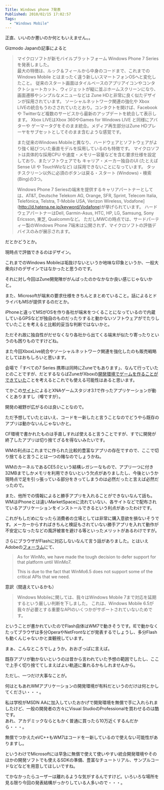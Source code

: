 ```yaml
---
Title: Windows phone 7発表
Published: 2010/02/15 17:02:57
Tags:
  - "Windows Mobile"
---
```

正直、いいのか悪いのか何ともいえません。。


Gizmodo Japanの記事によると

> マイクロソフトが新モバイルプラットフォーム Windows Phone 7 Seriesを発表しました。  
> 最大の特徴は、ルック＆フィールから中身のコードまで、これまでのWindows Mobile とはまったく違う新しいスマートフォンOSへと変化したこと。
> 従来のスタート画面はタイルベースのアプリアイコンやコンタクトショートカット、ウィジェットが縦に並ぶホームスクリーンになり、画面遷移やシンプルなメニューなどは Zune HDと非常に良く似たデザインが採用されています。
> ソーシャルネットワーク関連の強化や Xbox LIVEの統合もうわさされていたとおり。コンタクトを開けば、Facebook や Twitterなど複数のサービスから最新のアップデートを統合して表示します。
> Xbox LIVEはXbox 360やGames for Windows LIVE と同様にアバターや ゲーマータグをそのまま統合。メディア再生部分はZune HDプレーヤをサブセットとしてそのまま含むような感覚です。
>
> また従来のWindows Mobileと異なり、ハードウェアとソフトウェアがより強く結びついた垂直モデルを採用しているのも特徴です。
> マイクロソフトは具体的な採用CPU や速度・メモリー容量などを含む要求仕様を設定しており、またソフトウェアでも キャリア・メーカー独自のUI (たとえば Sense UI や TouchWizなど) は採用できないことになっています。
> タッチスクリーン以外に必須のボタンは戻る・スタート (Windows)・検索 (Bing)の3つ。
>
> Windows Phone 7 Seriesの端末を提供するキャリアパートナーとしては、AT&T, Deutsche Telekom AG, Orange, SFR, Sprint, Telecom Italia, Telefónica, Telstra, T-Mobile USA, Verizon Wireless, Vodafone](http://d.hatena.ne.jp/keyword/Vodafone)が挙げられています。
> ハードウェアパートナーはDell, Garmin-Asus, HTC, HP, LG, Samsung, Sony Ericsson, 東芝, Qualcommなど。
> ただしMWCの時点では、サードパーティー製のWindows Phone 7端末は公開されず、マイクロソフトの評価デバイスのみが展示されます。

だとかどうとか。

<!-- more -->

現時点で評価できるのはデザイン。

これまでのWindows Mobileは垢抜けないというか地味な印象というか、一般大衆向けのデザインではなかったと思うのです。

それに対し今回はZune開発陣ががんばったのかなかなか良い感じじゃないかと。

また、Microsoftが端末の要求仕様をきちんとまとめていること。話によるとドライバもMSが提供するのだとか。

iPhoneと違ってMSがOSを作り各社が端末をつくることになっているので内蔵しているGPSなどが独自のものだったりすると動かないソフトウェアがでたりしていたことを考えると比較的妥当な判断ではないかと。

ただそれ故に独自性がだせなくなり各社から出てくる端末が似たり寄ったりというのも困りものですけどね。

また今回XboxLive統合やソーシャルネットワーク関連を強化したのも販売戦略としてはおもしろいと思います。

会場で「すべての7 Series 携帯は同時にZuneでもあります」、なんて行っていたとのことですが、だとするならばZuneがXboxの[開発環境でゲームを作ることができていた](http://japanese.engadget.com/2009/09/17/zune-hd-xna-game-studio/)ことを考えるとこれでも使える可能性はあると思います。

てかこの[サイト](http://blogs.shintak.info/archive/2010/02/08/51775.aspx)によるとXNAゲームスタジオ3.1で作ったアプリケーションが動くとありますし（噂ですが）。

開発の裾野が広がるのは良いことなので。

ただ予想していたとはいえ、コードを一新したと言うことなのでどうやら既存のアプリは動かないんじゃないかと。

CF環境で書かれたものは手直しすれば使えると言うことですが、すでに開発が終了したアプリは切り捨てざるを得ないみたいです。

WMの利点はこれまでに作られた比較的豊富なアプリの存在ですので、ここで切り捨てると言うことは一つの賭なのでしょうかね。

WMのカーネルであるCE5.0という結構レガシーなもので、アプリ一つに付き32MBまでしかメモリを利用できないという欠点がありましたし、今後というか現時点で足を引っ張っている部分をきってしまうのは必然だったと言えば必然だったので。

また、他所での情報によると勝手アプリを入れることができないなんて話も。WMはiPhoneとは違いMarketSpaceに流れていない、各サイトなどで配布されているアプリケーションをインストールできるという利点があったわけです。

これがもしだめになったら消費者の立場としては非常に購入意欲を損ないそうです。メーカーからすればきちんと検証もされていない勝手アプリを入れて動作が不安定になったなどの風評被害を避ける等といったメリットがあるわけですが。

さらにブラウザがFlashに対応しないなんて言う話がありました。とはいえAdobeの[フォーラム](http://forums.adobe.com/thread/550281)にて、

> As for WinMo, we have made the tough decision to defer support for that platform until WinMo7.
>
> This is due to the fact that WinMo6.5 does not support some of the critical APIs that we need.

意訳（間違えているかも）
> Windows Mobileに関しては、我々はWindows Mobile 7まで対応を延期するという厳しい判断を下しました。 これは、Windows Mobile 6.5が我々が必要とする重要なAPIのいくつかがサポートされていないためです。

ということが書かれていたのでFlash自体はWM7で動きそうです。IEで動かなくたってブラウザは多分OperaやNetFrontなどが発表するでしょうし、多分Flashも動くんじゃないかと楽観視しています。

まぁ、こんなところでしょうか。おおざっぱに言えば。

既存アプリが動かないというのは昔から言われていた予想の範囲でしたし、ここで上手く切り捨ててしまえばよい軌道に乗れるかもしれませんから。

ただし、一つだけ大事なことが。

何はともあれWMアプリケーションの開発環境が有料だというのだけは何とかしてください・・・。

私は学校がMSDN AAに加入していたおかげで開発環境を無償で手に入れられましたけど、一般の開発者の方々にVisual StudioのProfessionalを買わせるのは酷です。  
あれ、アカデミックならともかく普通に買ったら10万近くするんだから・・・。

無償でつかえたeVC++もWM7はコードを一新しているので使えない可能性がありますし。

というわけでMicrosoftには早急に無償で使えて使いやすい統合開発環境やそのほかの開発ソフトでも使えるSDKの準備、豊富なチュートリアル、サンプルコードなどなどを用意してほしいですね。

てかなかったらユーザーは離れるような気がするんですけど。いろいろな場所を見る限り今回の発表結構がっかりしている人多いので・・・。